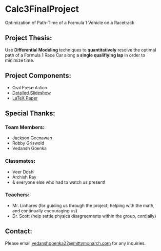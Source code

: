 # Calc3FinalProject
Optimization of Path-Time of a Formula 1 Vehicle on a Racetrack

## Project Thesis:
Use **Differential Modeling** techniques to **quantitatively** resolve the optimal path of a Formula 1 Race Car along a **single qualifiying lap** in order to minimize time. 

## Project Components:

- Oral Presentation
- [Detailed Slideshow](https://docs.google.com/presentation/d/1c-jFgu0F1wxO6XeX8aw7PDI20DLJ6QOk6WPEUAI2xM8/edit?usp=sharing)
- [LaTeX Paper](https://vedansh.vgoenka.com/assets/pdf/DiffEqProject.pdf)


## Special Thanks:
### Team Members:

- Jackson Goenawan
- Robby Griswold
- Vedansh Goenka

### Classmates:

- Veer Doshi
- Archish Ray
- & everyone else who had to watch us present!

### Teachers:

- Mr. Linhares (for guiding us through the project, helping with the math, and continually encouraging us)
- Dr. Scott (help settle physics disagreements within the group, cordially)

## Contact:

Please email vedanshgoenka22@mittymonarch.com for any inquiries.